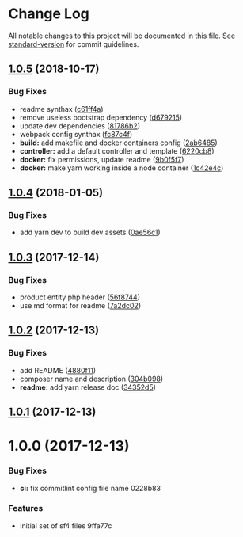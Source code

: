 # Change Log

All notable changes to this project will be documented in this file. See [standard-version](https://github.com/conventional-changelog/standard-version) for commit guidelines.

<a name="1.0.5"></a>
## [1.0.5](https://github.com/meshenka/sf-flex/compare/v1.0.4...v1.0.5) (2018-10-17)


### Bug Fixes

* readme synthax ([c61ff4a](https://github.com/meshenka/sf-flex/commit/c61ff4a))
* remove useless bootstrap dependency ([d679215](https://github.com/meshenka/sf-flex/commit/d679215))
* update dev dependencies ([81786b2](https://github.com/meshenka/sf-flex/commit/81786b2))
* webpack config synthax ([fc87c4f](https://github.com/meshenka/sf-flex/commit/fc87c4f))
* **build:** add makefile and docker containers config ([2ab6485](https://github.com/meshenka/sf-flex/commit/2ab6485))
* **controller:** add a default controller and template ([6220cb8](https://github.com/meshenka/sf-flex/commit/6220cb8))
* **docker:** fix permissions, update readme ([9b0f5f7](https://github.com/meshenka/sf-flex/commit/9b0f5f7))
* **docker:** make yarn working inside a node container ([1c42e4c](https://github.com/meshenka/sf-flex/commit/1c42e4c))



<a name="1.0.4"></a>
## [1.0.4](https://github.com/meshenka/sf-flex/compare/v1.0.3...v1.0.4) (2018-01-05)


### Bug Fixes

* add yarn dev to build dev assets ([0ae56c1](https://github.com/meshenka/sf-flex/commit/0ae56c1))



<a name="1.0.3"></a>
## [1.0.3](https://github.com/meshenka/sf-flex/compare/v1.0.2...v1.0.3) (2017-12-14)


### Bug Fixes

* product entity php header ([56f8744](https://github.com/meshenka/sf-flex/commit/56f8744))
* use md format for readme ([7a2dc02](https://github.com/meshenka/sf-flex/commit/7a2dc02))



<a name="1.0.2"></a>
## [1.0.2](https://github.com/meshenka/sf-flex/compare/v1.0.1...v1.0.2) (2017-12-13)


### Bug Fixes

* add README ([4880f11](https://github.com/meshenka/sf-flex/commit/4880f11))
* composer name and description ([304b098](https://github.com/meshenka/sf-flex/commit/304b098))
* **readme:** add yarn release doc ([34352d5](https://github.com/meshenka/sf-flex/commit/34352d5))



<a name="1.0.1"></a>
## [1.0.1](/compare/v1.0.0...v1.0.1) (2017-12-13)



<a name="1.0.0"></a>
# 1.0.0 (2017-12-13)


### Bug Fixes

* **ci:** fix commitlint config file name 0228b83


### Features

* initial set of sf4 files 9ffa77c
